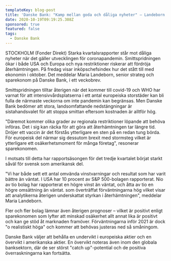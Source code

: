 ```yaml
---
templateKey: blog-post
title: 'Danske Bank: "Kamp mellan goda och dåliga nyheter" – Landeborn'
date: 2020-10-19T09:19:25.308Z
sponsored: true
featured: false
tags:
  - Danske Bank
---
```

STOCKHOLM (Fonder Direkt) Starka kvartalsrapporter står mot dåliga nyheter när det gäller utvecklingen för coronapandemin. Smittspridningen ökar i både USA och Europa och nya restriktioner riskerar att fördröja återhämtningen. På fredag visar inköpschefsindex hur det stått till med ekonomin i oktober. Det meddelar Maria Landeborn, senior strateg och sparekonom på Danske Bank, i ett veckobrev.

Smittspridningen tilltar återigen när det kommer till covid-19 och WHO har varnat för att intensivvårdsplatserna i ett antal europeiska storstäder kan bli fulla de närmaste veckorna om inte pandemin kan begränsas. Men Danske Bank bedömer att stora, landsomfattande nedstängningar är sistahandsvalet för att stoppa smittan eftersom kostnaden är alltför hög.

"Däremot kommer olika grader av regionala restriktioner löpande att behöva införas. Det i sig kan räcka för att göra att återhämtningen tar längre tid. Dröjer ett vaccin är det förstås ytterligare en sten på en redan tung börda. För europeisk del närmar sig dessutom brexit med stormsteg vilket är ytterligare ett osäkerhetsmoment för många företag", resonerar sparekonomen.

I motsats till detta har rapportsäsongen för det tredje kvartalet börjat starkt såväl för svensk som amerikansk del.

"Vi har både sett ett antal omvända vinstvarningar och resultat som har varit bättre än väntat. I USA har 10 procent av S&P 500-bolagen rapporterat. Nio av tio bolag har rapporterat en högre vinst än väntat, och åtta av tio en högre omsättning än väntat. som överträffat förväntningarna hög vilket visar att analytikerna återigen underskattat styrkan i återhämtningen", meddelar Maria Landeborn.

Fler och fler bolag lämnar även återigen prognoser – vilket är positivt enligt sparekonomen som lyfter att minskad osäkerhet allt annat lika är positivt och kan ge stöd åt marknaden framöver. Förväntningarna inför 2021 är dock "o realistiskt höga" och kommer att behövas justeras ned så småningom.

Danske Bank väljer att behålla en undervikt i europeiska aktier och en övervikt i amerikanska aktier. En övervikt noteras även inom den globala banksektorn, där de ser störst "catch up"-potential och de positiva överraskningarna kan fortsätta.
